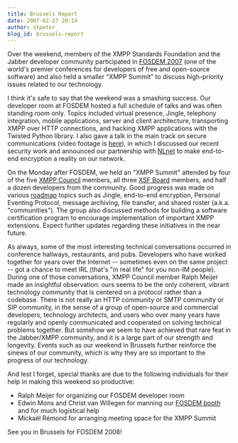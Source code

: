 ```yaml
---
title: Brussels Report
date: 2007-02-27 20:14
author: stpeter
blog_id: brussels-report
---
```


Over the weekend, members of the XMPP Standards Foundation and the Jabber developer community participated in [FOSDEM 2007](http://www.fosdem.org/) (one of the world's premier conferences for developers of free and open-source software) and also held a smaller "XMPP Summit" to discuss high-priority issues related to our technology.

I think it's safe to say that the weekend was a smashing success. Our developer room at FOSDEM hosted a full schedule of talks and was often standing room only. Topics included virtual presence, Jingle, telephony integration, mobile applications, server and client architecture, transporting XMPP over HTTP connections, and hacking XMPP applications with the Twisted Python library. I also gave a talk in the main track on secure communications (video footage is [here](http://www.fosdem.org/2007/media/video)), in which I discussed our recent security work and announced our partnership with [NLnet](http://www.nlnet.nl/) to make end-to-end encryption a reality on our network.

On the Monday after FOSDEM, we held an "XMPP Summit" attended by four of the five [XMPP Council](http://www.xmpp.org/council/) members, all three [XSF Board](http://www.xmpp.org/xsf/board/) members, and half a dozen developers from the community. Good progress was made on various [roadmap](http://www.xmpp.org/xsf/roadmap.shtml) topics such as Jingle, end-to-end encryption, Personal Eventing Protocol, message archiving, file transfer, and shared roster (a.k.a. "communities"). The group also discussed methods for building a software certification program to encourage implementation of important XMPP extensions. Expect further updates regarding these initiatives in the near future.

As always, some of the most interesting technical conversations occurred in conference hallways, restaurants, and pubs. Developers who have worked together for years over the Internet -- sometimes even on the same project -- got a chance to meet IRL (that's "in real life" for you non-IM people). During one of those conversations, XMPP Council member Ralph Meijer made an insightful observation: ours seems to be the only coherent, vibrant technology community that is centered on a protocol rather than a codebase. There is not really an HTTP community or SMTP community or SIP community, in the sense of a group of open-source and commercial developers, technology architects, and users who over many years have regularly and openly communicated and cooperated on solving technical problems together. But somehow we seem to have achieved that rare feat in the Jabber/XMPP community, and it is a large part of our strength and longevity. Events such as our weekend in Brussels further reinforce the sinews of our community, which is why they are so important to the progress of our technology.

And lest I forget, special thanks are due to the following individuals for their help in making this weekend so productive:

-   Ralph Meijer for organizing our FOSDEM developer room
-   Edwin Mons and Christ van Willegen for manning our [FOSDEM
    booth](http://flickr.com/photos/nukeador/404681293/) and for much
    logistical help
-   Mickaël Rémond for arranging meeting space for the XMPP Summit

See you in Brussels for FOSDEM 2008!
